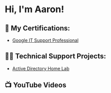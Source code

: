 <h1>Hi, I'm Aaron! 
  
<h2>📄 My Certifications:</h2>

- [Google IT Support Professional](https://coursera.org/share/ff169b7007b160275ae64d60fee0b074)

    
<h2>👨‍💻 Technical Support Projects:</h2>

- [Active Directory Home Lab]()



<h2>📺 YouTube Videos</h2>






<!--
**joshmadakor1/joshmadakor1** is a ✨ _special_ ✨ repository because its `README.md` (this file) appears on your GitHub profile.

Here are some ideas to get you started:

- 🔭 I’m currently working on ...
- 🌱 I’m currently learning ...
- 👯 I’m looking to collaborate on ...
- 🤔 I’m looking for help with ...
- 💬 Ask me about ...
- 📫 How to reach me: ...
- 😄 Pronouns: ...
- ⚡ Fun fact: ...
-->
